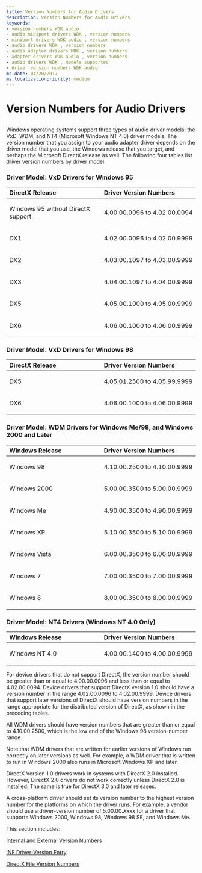 ```yaml
---
title: Version Numbers for Audio Drivers
description: Version Numbers for Audio Drivers
keywords:
- version numbers WDK audio
- audio miniport drivers WDK , version numbers
- miniport drivers WDK audio , version numbers
- audio drivers WDK , version numbers
- audio adapter drivers WDK , version numbers
- adapter drivers WDK audio , version numbers
- audio drivers WDK , models supported
- driver version numbers WDK audio
ms.date: 04/20/2017
ms.localizationpriority: medium
---
```


# Version Numbers for Audio Drivers


## <span id="version_numbers_for_audio_drivers"></span><span id="VERSION_NUMBERS_FOR_AUDIO_DRIVERS"></span>


Windows operating systems support three types of audio driver models: the VxD, WDM, and NT4 (Microsoft Windows NT 4.0) driver models. The version number that you assign to your audio adapter driver depends on the driver model that you use, the Windows release that you target, and perhaps the Microsoft DirectX release as well. The following four tables list driver version numbers by driver model.

### <span id="driver_model__vxd_drivers_for_windows_95"></span><span id="DRIVER_MODEL__VXD_DRIVERS_FOR_WINDOWS_95"></span>Driver Model: VxD Drivers for Windows 95

<table>
<colgroup>
<col width="50%" />
<col width="50%" />
</colgroup>
<thead>
<tr class="header">
<th align="left">DirectX Release</th>
<th align="left">Driver Version Numbers</th>
</tr>
</thead>
<tbody>
<tr class="odd">
<td align="left"><p>Windows 95 without DirectX support</p></td>
<td align="left"><p>4.00.00.0096 to 4.02.00.0094</p></td>
</tr>
<tr class="even">
<td align="left"><p>DX1</p></td>
<td align="left"><p>4.02.00.0096 to 4.02.00.9999</p></td>
</tr>
<tr class="odd">
<td align="left"><p>DX2</p></td>
<td align="left"><p>4.03.00.1097 to 4.03.00.9999</p></td>
</tr>
<tr class="even">
<td align="left"><p>DX3</p></td>
<td align="left"><p>4.04.00.1097 to 4.04.00.9999</p></td>
</tr>
<tr class="odd">
<td align="left"><p>DX5</p></td>
<td align="left"><p>4.05.00.1000 to 4.05.00.9999</p></td>
</tr>
<tr class="even">
<td align="left"><p>DX6</p></td>
<td align="left"><p>4.06.00.1000 to 4.06.00.9999</p></td>
</tr>
</tbody>
</table>

 

### <span id="driver_model__vxd_drivers_for_windows_98"></span><span id="DRIVER_MODEL__VXD_DRIVERS_FOR_WINDOWS_98"></span>Driver Model: VxD Drivers for Windows 98

<table>
<colgroup>
<col width="50%" />
<col width="50%" />
</colgroup>
<thead>
<tr class="header">
<th align="left">DirectX Release</th>
<th align="left">Driver Version Numbers</th>
</tr>
</thead>
<tbody>
<tr class="odd">
<td align="left"><p>DX5</p></td>
<td align="left"><p>4.05.01.2500 to 4.05.99.9999</p></td>
</tr>
<tr class="even">
<td align="left"><p>DX6</p></td>
<td align="left"><p>4.06.00.1000 to 4.06.00.9999</p></td>
</tr>
</tbody>
</table>

 

### <span id="driver_model__wdm_drivers_for_windows_me_98__and_windows_2000_and_late"></span><span id="DRIVER_MODEL__WDM_DRIVERS_FOR_WINDOWS_ME_98__AND_WINDOWS_2000_AND_LATE"></span>Driver Model: WDM Drivers for Windows Me/98, and Windows 2000 and Later

<table>
<colgroup>
<col width="50%" />
<col width="50%" />
</colgroup>
<thead>
<tr class="header">
<th align="left">Windows Release</th>
<th align="left">Driver Version Numbers</th>
</tr>
</thead>
<tbody>
<tr class="odd">
<td align="left"><p>Windows 98</p></td>
<td align="left"><p>4.10.00.2500 to 4.10.00.9999</p></td>
</tr>
<tr class="even">
<td align="left"><p>Windows 2000</p></td>
<td align="left"><p>5.00.00.3500 to 5.00.00.9999</p></td>
</tr>
<tr class="odd">
<td align="left"><p>Windows Me</p></td>
<td align="left"><p>4.90.00.3500 to 4.90.00.9999</p></td>
</tr>
<tr class="even">
<td align="left"><p>Windows XP</p></td>
<td align="left"><p>5.10.00.3500 to 5.10.00.9999</p></td>
</tr>
<tr class="odd">
<td align="left"><p>Windows Vista</p></td>
<td align="left"><p>6.00.00.3500 to 6.00.00.9999</p></td>
</tr>
<tr class="even">
<td align="left"><p>Windows 7</p></td>
<td align="left"><p>7.00.00.3500 to 7.00.00.9999</p></td>
</tr>
<tr class="odd">
<td align="left"><p>Windows 8</p></td>
<td align="left"><p>8.00.00.3500 to 8.00.00.9999</p></td>
</tr>
</tbody>
</table>

 

### <span id="driver_model__nt4_drivers__windows_nt_4_0_only_"></span><span id="DRIVER_MODEL__NT4_DRIVERS__WINDOWS_NT_4_0_ONLY_"></span>Driver Model: NT4 Drivers (Windows NT 4.0 Only)

<table>
<colgroup>
<col width="50%" />
<col width="50%" />
</colgroup>
<thead>
<tr class="header">
<th align="left">Windows Release</th>
<th align="left">Driver Version Numbers</th>
</tr>
</thead>
<tbody>
<tr class="odd">
<td align="left"><p>Windows NT 4.0</p></td>
<td align="left"><p>4.00.00.1400 to 4.00.00.9999</p></td>
</tr>
</tbody>
</table>

 

For device drivers that do not support DirectX, the version number should be greater than or equal to 4.00.00.0096 and less than or equal to 4.02.00.0094. Device drivers that support DirectX version 1.0 should have a version number in the range 4.02.00.0096 to 4.02.00.9999. Device drivers that support later versions of DirectX should have version numbers in the range appropriate for the distributed version of DirectX, as shown in the preceding tables.

All WDM drivers should have version numbers that are greater than or equal to 4.10.00.2500, which is the low end of the Windows 98 version-number range.

Note that WDM drivers that are written for earlier versions of Windows run correctly on later versions as well. For example, a WDM driver that is written to run in Windows 2000 also runs in Microsoft Windows XP and later.

DirectX Version 1.0 drivers work in systems with DirectX 2.0 installed. However, DirectX 2.0 drivers do not work correctly unless DirectX 2.0 is installed. The same is true for DirectX 3.0 and later releases.

A cross-platform driver should set its version number to the highest version number for the platforms on which the driver runs. For example, a vendor should use a driver-version number of 5.00.00.*Xxxx* for a driver that supports Windows 2000, Windows 98, Windows 98 SE, and Windows Me.

This section includes:

[Internal and External Version Numbers](internal-and-external-version-numbers.md)

[INF Driver-Version Entry](inf-driver-version-entry.md)

[DirectX File Version Numbers](directx-file-version-numbers.md)

 

 




